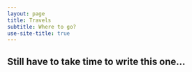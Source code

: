 ```yaml
---
layout: page
title: Travels
subtitle: Where to go?
use-site-title: true
---
```


## Still have to take time to write this one...
